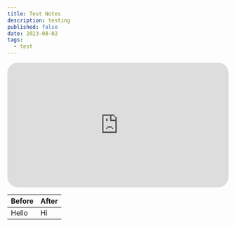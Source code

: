 ```yaml
---
title: Test Notes
description: testing
published: false
date: 2023-08-02
tags:
  - test
---
```


<iframe width="100%" style="aspect-ratio: 16/9; border-radius: 24px" src="https://www.youtube.com/embed/8pDqJVdNa44" title="YouTube video player" frameborder="0" allow="accelerometer; autoplay; clipboard-write; encrypted-media; gyroscope; picture-in-picture; web-share" allowfullscreen></iframe>

| Before | After |
| ------ | ----- |
| Hello  | Hi    |
